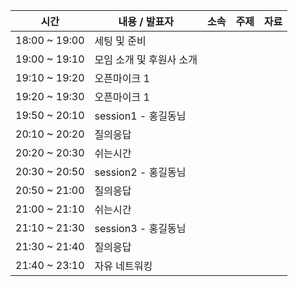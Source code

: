 | 시간          | 내용 / 발표자                                                               | 소속       | 주제                          | 자료 |
| ------------- | --------------------------------------------------------------------------- | ---------- | ----------------------------- | ---- |
| 18:00 ~ 19:00 | 세팅 및 준비                                                                |            |                               |      |
| 19:00 ~ 19:10 | 모임 소개 및 후원사 소개                                                    |            |                               |      |
| 19:10 ~ 19:20 | 오픈마이크 1                                                                  |            |                               |      |
| 19:20 ~ 19:30 | 오픈마이크 1                                                                  |            |                               |      |
| 19:50 ~ 20:10 | session1 - 홍길동님                         |  |           |      |
| 20:10 ~ 20:20 | 질의응답                                                                    |            |                               |      |
| 20:20 ~ 20:30 | 쉬는시간                                                                    |            |                               |      |
| 20:30 ~ 20:50 | session2 - 홍길동님                         |  |           |      |
| 20:50 ~ 21:00 | 질의응답                                                                    |            |                               |      |
| 21:00 ~ 21:10 | 쉬는시간                                                                    |            |                               |      |
| 21:10 ~ 21:30 | session3 - 홍길동님                         |  |           |      |
| 21:30 ~ 21:40 | 질의응답                                                                    |            |                               |      |
| 21:40 ~ 23:10 | 자유 네트워킹                                                               |            |                               |      |
